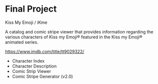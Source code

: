 # Final Project

Kiss My Emoji / iKme

A catalog and comic stripe viewer that provides information regarding the various characters of Kiss my Emoji® featured in the Kiss my Emoji® animated series.

https://www.imdb.com/title/tt9029322/

* Character Index
* Character Description 
* Comic Strip Viewer 
* Comic Stripe Generator (v2.0)


